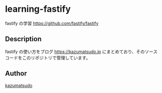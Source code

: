 # learning-fastify
fastify の学習 https://github.com/fastify/fastify

## Description

fastify の使い方をブログ https://kazumatsudo.jp にまとめており、そのソースコードをこのリポジトリで管理しています。

## Author

[kazumatsudo](https://kazumatsudo.jp)